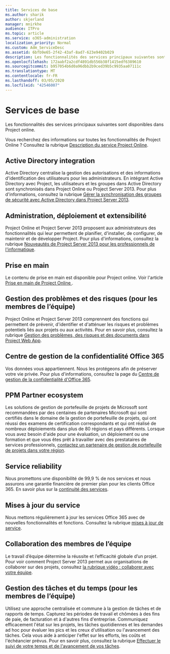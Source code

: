 ```yaml
---
title: Services de base
ms.author: sharik
author: skjerland
manager: mnirkhe
audience: ITPro
ms.topic: article
ms.service: o365-administration
localization_priority: Normal
ms.custom: Adm_ServiceDesc
ms.assetid: 6bfb9e65-2f42-43af-8ad7-623e9402b029
description: Les fonctionnalités des services principaux suivantes sont disponibles dans Project online.
ms.openlocfilehash: 172aabf2a2cdf4891db556b38f1415edf6389610
ms.sourcegitcommit: b957054b6d0a96dbb2b9ced39b5c9935aa07111c
ms.translationtype: MT
ms.contentlocale: fr-FR
ms.lasthandoff: 03/05/2020
ms.locfileid: "42546007"
---
```

# <a name="core-services-functionality"></a>Services de base

Les fonctionnalités des services principaux suivantes sont disponibles dans Project online.
  
Vous recherchez des informations sur toutes les fonctionnalités de Project Online ? Consultez la rubrique [Description du service Project Online](project-online-service-description.md).
  
## <a name="active-directory-integration"></a>Active Directory integration

Active Directory centralise la gestion des autorisations et des informations d'identification des utilisateurs pour les administrateurs. En intégrant Active Directory avec Project, les utilisateurs et les groupes dans Active Directory sont synchronisés dans Project Online ou Project Server 2013. Pour plus d'informations, consultez la rubrique [Gérer la synchronisation des groupes de sécurité avec Active Directory dans Project Server 2013](https://go.microsoft.com/fwlink/p/?LinkId=402631).
  
## <a name="administration-deployment-and-extensibility"></a>Administration, déploiement et extensibilité

Project Online et Project Server 2013 proposent aux administrateurs des fonctionnalités qui leur permettent de planifier, d'installer, de configurer, de maintenir et de développer Project. Pour plus d'informations, consultez la rubrique [Nouveautés de Project Server 2013 pour les professionnels de l'informatique](https://go.microsoft.com/fwlink/p/?LinkId=272017).
  
## <a name="getting-started"></a>Prise en main

Le contenu de prise en main est disponible pour Project online. Voir l'article [Prise en main de Project Online ](https://support.office.com/en-us/article/Get-started-with-Project-Online-E3E5F64F-ADA5-4F9D-A578-130B2D4E5F11?ui=en-US&amp;rs=en-US&amp;ad=US).
  
## <a name="issues-and-risk-management-for-team-members"></a>Gestion des problèmes et des risques (pour les membres de l’équipe)

Project Online et Project Server 2013 comprennent des fonctions qui permettent de prévenir, d'identifier et d'atténuer les risques et problèmes potentiels liés aux projets ou aux activités. Pour en savoir plus, consultez la rubrique [Gestion des problèmes, des risques et des documents dans Project Web App](https://go.microsoft.com/fwlink/?LinkId=402634).
  
## <a name="office-365-trust-center"></a>Centre de gestion de la confidentialité Office 365

Vos données vous appartiennent. Nous les protégeons afin de préserver votre vie privée. Pour plus d'informations, consultez la page du [Centre de gestion de la confidentialité d'Office 365](https://go.microsoft.com/fwlink/?LinkId=402637).
  
## <a name="ppm-partner-ecosystem"></a>PPM Partner ecosystem

Les solutions de gestion de portefeuille de projets de Microsoft sont recommandées par des centaines de partenaires Microsoft qui sont certifiés dans le domaine de la gestion de portefeuille de projets, qui ont réussi des examens de certification correspondants et qui ont réalisé de nombreux déploiements dans plus de 80 régions et pays différents. Lorsque vous avez besoin d'aide pour une évaluation, un déploiement ou une formation et que vous êtes prêt à travailler avec des prestataires de services professionnels, [contactez un partenaire de gestion de portefeuille de projets dans votre région](https://go.microsoft.com/fwlink/p/?LinkId=272646).
  
## <a name="service-reliability"></a>Service reliability

Nous promettons une disponibilité de 99,9 % de nos services et nous assurons une garantie financière de premier plan pour les clients Office 365. En savoir plus sur la [continuité des services](https://go.microsoft.com/fwlink/?LinkId=402653).
  
## <a name="service-updates"></a>Mises à jour du service

Nous mettons régulièrement à jour les services Office 365 avec de nouvelles fonctionnalités et fonctions. Consultez la rubrique [mises à jour de service](../office-365-platform-service-description/service-updates.md).
  
## <a name="team-member-collaboration"></a>Collaboration des membres de l’équipe

Le travail d’équipe détermine la réussite et l’efficacité globale d’un projet. Pour voir comment Project Server 2013 permet aux organisations de collaborer sur des projets, consultez [la rubrique vidéo : collaborer avec votre équipe](https://go.microsoft.com/fwlink/?LinkId=402628).
  
## <a name="time-and-task-management-for-team-members"></a>Gestion des tâches et du temps (pour les membres de l’équipe)

Utilisez une approche centralisée et commune à la gestion de tâches et de rapports de temps. Capturez les périodes de travail et chômées à des fins de paie, de facturation et à d'autres fins d'entreprise. Communiquez efficacement l'état sur les projets, les tâches quotidiennes et les demandes ad hoc pour évaluer les pics et les creux d'utilisation ou l'avancement des tâches. Cela vous aide à anticiper l'effet sur les efforts, les coûts et l'échéancier prévus. Pour en savoir plus, consultez la rubrique [Effectuer le suivi de votre temps et de l'avancement de vos tâches](https://go.microsoft.com/fwlink/p/?LinkId=271321).
  